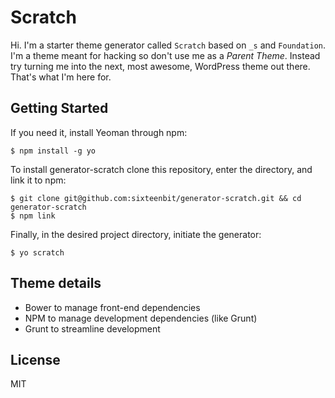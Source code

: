 # Scratch

Hi. I'm a starter theme generator called <code>Scratch</code> based on <code>_s</code> and <code>Foundation</code>. I'm a theme meant for hacking so don't use me as a <em>Parent Theme</em>. Instead try turning me into the next, most awesome, WordPress theme out there. That's what I'm here for.

## Getting Started

If you need it, install Yeoman through npm:

```
$ npm install -g yo
```

To install generator-scratch clone this repository, enter the directory, and link it to npm:

```
$ git clone git@github.com:sixteenbit/generator-scratch.git && cd generator-scratch
$ npm link
```

Finally, in the desired project directory, initiate the generator:

```
$ yo scratch
```

## Theme details

- Bower to manage front-end dependencies
- NPM to manage development dependencies (like Grunt)
- Grunt to streamline development

## License

MIT
